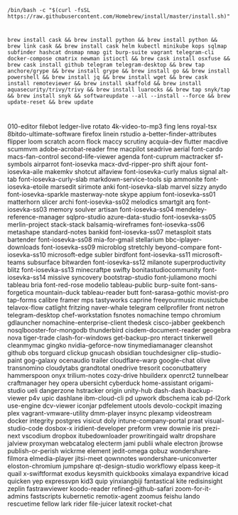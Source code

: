 ```ShellSession
/bin/bash -c "$(curl -fsSL https://raw.githubusercontent.com/Homebrew/install/master/install.sh)" 
```
#

```ShellSession
brew install cask && brew install python && brew install python && brew link cask && brew install cask helm kubectl minikube kops sqlmap subfinder hashcat dnsmap nmap git burp-suite vagrant telegram-cli docker-compose cmatrix newman istioctl && brew cask install osxfuse && brew cask install github telegram telegram-desktop && brew tap anchore/grype && brew install grype && brew install go && brew install powershell && brew install jq && brew install wget && brew cask install remoteviewer && brew install skaffold && brew install aquasecurity/trivy/trivy && brew install luarocks && brew tap snyk/tap && brew install snyk && softwareupdate --all --install --force && brew update-reset && brew update
```
   
    
#
#
#   
#   
#  
# 
010-editor                        filebot                           ledger-live                       rotato
4k-video-to-mp3                   fing                              lens                              royal-tsx
8bitdo-ultimate-software          firefox                           linein                            rstudio
a-better-finder-attributes        flipper                           loom                              scratch
acorn                             flock                             maccy                             scrutiny
acquia-dev                        flutter                           macdive                           scummvm
adobe-acrobat-reader              fme                               macpilot                          seadrive
aerial                            font-cardo                        macs-fan-control                  second-life-viewer
agenda                            font-cuprum                       mactracker                        sf-symbols
airparrot                         font-iosevka                      macx-dvd-ripper-pro               shift
ajour                             font-iosevka-aile                 makemkv                           shotcut
alfaview                          font-iosevka-curly                malus                             signal
alt-tab                           font-iosevka-curly-slab           markdown-service-tools            sip
ammonite                          font-iosevka-etoile               marsedit                          sirimote
anki                              font-iosevka-slab                 marvel                            sizzy
anydo                             font-iosevka-sparkle              masterway-note                    skype
appium                            font-iosevka-ss01                 matterhorn                        slicer
archi                             font-iosevka-ss02                 melodics                          smartgit
arq                               font-iosevka-ss03                 memory                            soulver
artisan                           font-iosevka-ss04                 mendeley-reference-manager        sqlpro-studio
azure-data-studio                 font-iosevka-ss05                 merlin-project                    stack-stack
balsamiq-wireframes               font-iosevka-ss06                 metashape                         standard-notes
bankid                            font-iosevka-ss07                 metasploit                        stats
bartender                         font-iosevka-ss08                 mia-for-gmail                     stellarium
bbc-iplayer-downloads             font-iosevka-ss09                 microblog                         stretchly
beyond-compare                    font-iosevka-ss10                 microsoft-edge                    subler
birdfont                          font-iosevka-ss11                 microsoft-teams                   subsurface
bitwarden                         font-iosevka-ss12                 milanote                          superproductivity
blitz                             font-iosevka-ss13                 minecraftpe                       swifty
bonitastudiocommunity             font-iosevka-ss14                 missive                           syncovery
bootstrap-studio                  font-juliamono                    mochi                             tableau
bria                              font-red-rose                     modelio                           tableau-public
burp-suite                        font-sans-forgetica               mountain-duck                     tableau-reader
butt                              font-sarasa-gothic                movist-pro                        tap-forms
calibre                           framer                            mps                               tastyworks
caprine                           freeyourmusic                     musictube                         telavox-flow
catlight                          fritzing                          naver-whale                       telegram
cellprofiler                      front                             netron                            telegram-desktop
chef-workstation                  fsnotes                           nomachine                         tempo
chromium                          gdlauncher                        nomachine-enterprise-client       thedesk
cisco-jabber                      geekbench                         nosqlbooster-for-mongodb          thunderbird
cisdem-document-reader            geogebra                          nova                              tiger-trade
clash-for-windows                 get-backup-pro                    nteract                           tinkerwell
cleanmymac                        gingko                            nvidia-geforce-now                tinymediamanager
cleanshot                         github                            obs                               torguard
clickup                           gnucash                           obsidian                          touchdesigner
clip-studio-paint                 gog-galaxy                        ocenaudio                         trailer
cloudflare-warp                   google-chat                       olive                             transnomino
cloudytabs                        grandtotal                        onedrive                          tresorit
coconutbattery                    hammerspoon                       onyx                              trilium-notes
cozy-drive                        hbuilderx                         openrct2                          tunnelbear
craftmanager                      hey                               opera                             ubersicht
cyberduck                         home-assistant                    origami-studio                    ueli
dangerzone                        hstracker                         origin                            unity-hub
dash-dash                         ibackup-viewer                    p4v                               upic
dashlane                          ibm-cloud-cli                     pd                                upwork
dbschema                          icab                              pd-l2ork                          use-engine
dcv-viewer                        iconjar                           pdfelement                        utools
devolo-cockpit                    imazing                           plex                              vagrant-vmware-utility
dmm-player                        insync                            plexamp                           videostream
docker                            integrity                         postgres                          visicut
doly                              intune-company-portal             praat                             visual-studio-code
dosbox-x                          iridient-developer                preform                           vrew
downie                            iris                              prezi-next                        vscodium
dropbox                           itubedownloader                   prowritingaid                     waltr
dropshare                         jalview                           proxyman                          webcatalog
electerm                          jami                              publii                            whale
electron                          jbrowse                           publish-or-perish                 wickrme
element                           jedit-omega                       qobuz                             wondershare-filmora
elmedia-player                    jitsi-meet                        qownnotes                         wondershare-uniconverter
eloston-chromium                  jumpshare                         qt-design-studio                  workflowy
elpass                            keep-it                           quail                             x-swiftformat
exodus                            keysmith                          quickbooks                        ximalaya
expandrive                        kicad                             quicken                           yep
expressvpn                        kid3                              quip                              yinxiangbiji
fantastical                       kite                              redisinsight                      zeplin
fastrawviewer                     koodo-reader                      refined-github-safari             zoom-for-it-admins
fastscripts                       kubernetic                        remotix-agent                     zoomus
feishu                            lando                             rescuetime
fellow                            lark                              rider
file-juicer                       latexit                           rocket-chat

